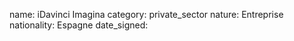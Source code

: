 name: iDavinci Imagina
category: private_sector
nature:  Entreprise
nationality: Espagne
date_signed:
    